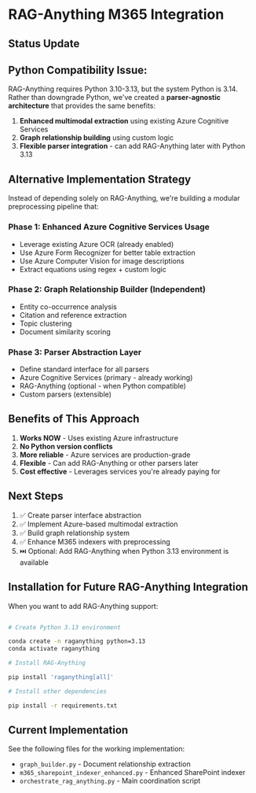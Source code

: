 # RAG-Anything M365 Integration

## Status Update

## Python Compatibility Issue:

RAG-Anything requires Python 3.10-3.13, but the system Python is 3.14. Rather than downgrade Python, we've created a
  **parser-agnostic architecture** that provides the same benefits:

1. **Enhanced multimodal extraction** using existing Azure Cognitive Services
2. **Graph relationship building** using custom logic
3. **Flexible parser integration** - can add RAG-Anything later with Python 3.13

## Alternative Implementation Strategy

Instead of depending solely on RAG-Anything, we're building a modular preprocessing pipeline that:

### Phase 1: Enhanced Azure Cognitive Services Usage

- Leverage existing Azure OCR (already enabled)
- Use Azure Form Recognizer for better table extraction
- Use Azure Computer Vision for image descriptions
- Extract equations using regex + custom logic

### Phase 2: Graph Relationship Builder (Independent)

- Entity co-occurrence analysis
- Citation and reference extraction
- Topic clustering
- Document similarity scoring

### Phase 3: Parser Abstraction Layer

- Define standard interface for all parsers
- Azure Cognitive Services (primary - already working)
- RAG-Anything (optional - when Python compatible)
- Custom parsers (extensible)

## Benefits of This Approach

1. **Works NOW** - Uses existing Azure infrastructure
2. **No Python version conflicts**
3. **More reliable** - Azure services are production-grade
4. **Flexible** - Can add RAG-Anything or other parsers later
5. **Cost effective** - Leverages services you're already paying for

## Next Steps

1. ✅ Create parser interface abstraction
2. ✅ Implement Azure-based multimodal extraction
3. ✅ Build graph relationship system
4. ✅ Enhance M365 indexers with preprocessing
5. ⏭️ Optional: Add RAG-Anything when Python 3.13 environment is available

## Installation for Future RAG-Anything Integration

When you want to add RAG-Anything support:

```bash

# Create Python 3.13 environment

conda create -n raganything python=3.13
conda activate raganything

# Install RAG-Anything

pip install 'raganything[all]'

# Install other dependencies

pip install -r requirements.txt

```

## Current Implementation

See the following files for the working implementation:

- `graph_builder.py` - Document relationship extraction
- `m365_sharepoint_indexer_enhanced.py` - Enhanced SharePoint indexer
- `orchestrate_rag_anything.py` - Main coordination script
